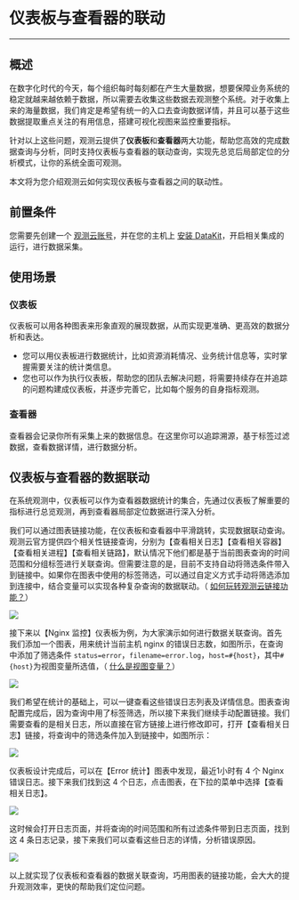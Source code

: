 # 仪表板与查看器的联动
---

## 概述
在数字化时代的今天，每个组织每时每刻都在产生大量数据，想要保障业务系统的稳定就越来越依赖于数据，所以需要去收集这些数据去观测整个系统。对于收集上来的海量数据，我们肯定是希望有统一的入口去查询数据详情，并且可以基于这些数据提取重点关注的有用信息，搭建可视化视图来监控重要指标。

针对以上这些问题，观测云提供了**仪表板**和**查看器**两大功能，帮助您高效的完成数据查询与分析，同时支持仪表板与查看器的联动查询，实现先总览后局部定位的分析模式，让你的系统全面可观测。

本文将为您介绍观测云如何实现仪表板与查看器之间的联动性。

## 前置条件
您需要先创建一个 [观测云账号](https://www.guance.com)，并在您的主机上 [安装 DataKit](../../datakit/datakit-install.md)，开启相关集成的运行，进行数据采集。
## 使用场景
### 仪表板
仪表板可以用各种图表来形象直观的展现数据，从而实现更准确、更高效的数据分析和表达。

- 您可以用仪表板进行数据统计，比如资源消耗情况、业务统计信息等，实时掌握需要关注的统计类信息。
- 您也可以作为执行仪表板，帮助您的团队去解决问题，将需要持续存在并追踪的问题构建成仪表板，并逐步完善它，比如每个服务的自身指标观测。

### 查看器
查看器会记录你所有采集上来的数据信息。在这里你可以追踪溯源，基于标签过滤数据，查看数据详情，进行数据分析。
## 仪表板与查看器的数据联动
在系统观测中，仪表板可以作为查看器数据统计的集合，先通过仪表板了解重要的指标进行总览观测，再到查看器局部定位数据进行深入分析。

我们可以通过图表链接功能，在仪表板和查看器中平滑跳转，实现数据联动查询。观测云官方提供四个相关性链接查询，分别为【查看相关日志】【查看相关容器】【查看相关进程】【查看相关链路】，默认情况下他们都是基于当前图表查询的时间范围和分组标签进行关联查询。但需要注意的是，目前不支持自动将筛选条件带入到链接中。如果你在图表中使用的标签筛选，可以通过自定义方式手动将筛选添加到连接中，结合变量可以实现各种复杂查询的数据联动。（ [如何玩转观测云链接功能？](../../scene/visual-chart/chart-link.md)）

![](../img/3.yibiaoban_chakanqi_1.png)

接下来以【Nginx 监控】仪表板为例，为大家演示如何进行数据关联查询。首先我们添加一个图表，用来统计当前主机 nginx 的错误日志数，如图所示，在查询中添加了筛选条件 `status=error`，`filename=error.log`，`host=#{host}`，其中`#{host}`为视图变量所选值，（ [什么是视图变量？](../../scene/view-variable.md)）

![](../img/3.yibiaoban_chakanqi_5.png)

我们希望在统计的基础上，可以一键查看这些错误日志列表及详情信息。图表查询配置完成后，因为查询中用了标签筛选，所以接下来我们继续手动配置链接。我们需要查看的是相关日志，所以直接在官方链接上进行修改即可，打开【查看相关日志】链接，将查询中的筛选条件加入到链接中，如图所示：      


![](../img/3.yibiaoban_chakanqi_3.png)

仪表板设计完成后，可以在【Error 统计】图表中发现，最近1小时有 4 个 Nginx 错误日志。接下来我们找到这 4 个日志，点击图表，在下拉的菜单中选择【查看相关日志】。

![](../img/3.yibiaoban_chakanqi_2.png)

这时候会打开日志页面，并将查询的时间范围和所有过滤条件带到日志页面，找到这 4 条日志记录，接下来我们可以查看这些日志的详情，分析错误原因。

![](../img/3.yibiaoban_chakanqi_4.png)

以上就实现了仪表板和查看器的数据关联查询，巧用图表的链接功能，会大大的提升观测效率，更快的帮助我们定位问题。
